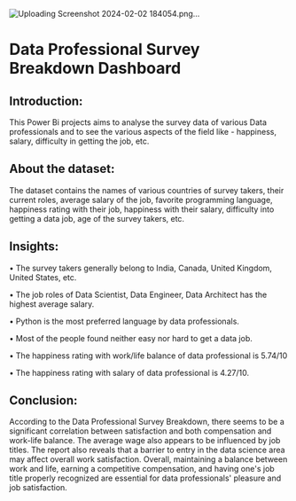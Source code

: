 ![Uploading Screenshot 2024-02-02 184054.png…]()


# Data Professional Survey Breakdown Dashboard

## Introduction:
This Power Bi projects aims to analyse the survey data of various Data professionals and to see the various aspects of the field like - happiness, salary, difficulty in getting the job, etc.

## About the dataset: 
The dataset contains the names of various countries of survey takers, their current roles, average salary of the job, favorite programming language, happiness rating with their job, happiness with their salary, difficulty into getting a data job, age of the survey takers, etc.

## Insights:

•	The survey takers generally belong to India, Canada, United Kingdom, United States, etc.

•	The job roles of Data Scientist, Data Engineer, Data Architect has the highest average salary.

•	Python is the most preferred language by data professionals.

•	Most of the people found neither easy nor hard to get a data job.

•	The happiness rating with work/life balance of data professional is 5.74/10

•	The happiness rating with salary of data professional is 4.27/10.

## Conclusion: 
According to the Data Professional Survey Breakdown, there seems to be a significant correlation between satisfaction and both compensation and work-life balance. The average wage also appears to be influenced by job titles. The report also reveals that a barrier to entry in the data science area may affect overall work satisfaction. Overall, maintaining a balance between work and life, earning a competitive compensation, and having one's job title properly recognized are essential for data professionals' pleasure and job satisfaction.



